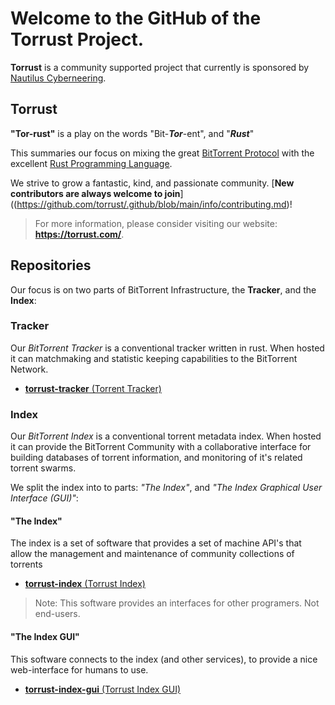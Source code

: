 # Welcome to the GitHub of the Torrust Project.

**Torrust** is a community supported project that currently is sponsored by [Nautilus Cyberneering][nautilus].

## Torrust

**"Tor-rust"** is a play on the words "Bit-***Tor***-ent", and "***Rust***"

This summaries our focus on mixing the great [BitTorrent Protocol][bittorrent] with the excellent [Rust Programming Language][Rust].

We strive to grow a fantastic, kind, and passionate community. [__New contributors are always welcome to join__]((https://github.com/torrust/.github/blob/main/info/contributing.md)!

> For more information, please consider visiting our website: __<https://torrust.com/>__.

## Repositories

Our focus is on two parts of BitTorrent Infrastructure, the **Tracker**, and the **Index**:

### Tracker

Our *BitTorrent Tracker* is a conventional tracker written in rust. When hosted it can matchmaking and statistic keeping capabilities to the BitTorrent Network.

 - [__torrust-tracker__ (Torrent Tracker)][tracker]

### Index

Our *BitTorrent Index* is a conventional torrent metadata index. When hosted it can provide the BitTorrent Community with a collaborative interface for building databases of torrent information, and monitoring of it's related torrent swarms.

We split the index into to parts: *"The Index"*, and *"The Index Graphical User Interface (GUI)"*:

#### "The Index"
The index is a set of software that provides a set of machine API's that allow the management and maintenance of community collections of torrents

 - [__torrust-index__ (Torrust Index)][index]

> Note: This software provides an interfaces for other programers. Not end-users.

#### "The Index GUI"
This software connects to the index (and other services), to provide a nice web-interface for humans to use.

 - [__torrust-index-gui__ (Torrust Index GUI)][gui]


[nautilus]: https://github.com/orgs/Nautilus-Cyberneering/
[bittorrent]: http://bittorrent.org/
[rust]: https://www.rust-lang.org/

[tracker]: https://github.com/torrust/torrust-tracker
[index]: https://github.com/torrust/torrust-index
[gui]: https://github.com/torrust/torrust-index-gui
